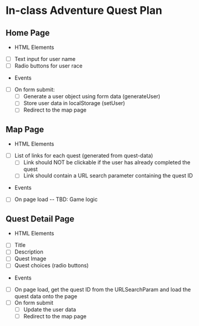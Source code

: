 # In-class Adventure Quest Plan

## Home Page
* HTML Elements
- [ ] Text input for user name
- [ ] Radio buttons for user race
* Events
- [ ] On form submit:
    - [ ] Generate a user object using form data (generateUser)
    - [ ] Store user data in localStorage (setUser)
    - [ ] Redirect to the map page

## Map Page 
* HTML Elements
- [ ] List of links for each quest (generated from quest-data)
    - [ ] Link should NOT be clickable if the user has already completed the quest
    - [ ] Link should contain a URL search parameter containing the quest ID

* Events
- [ ] On page load -- TBD: Game logic

## Quest Detail Page
* HTML Elements
- [ ] Title
- [ ] Description
- [ ] Quest Image
- [ ] Quest choices (radio buttons)

* Events 
- [ ] On page load, get the quest ID from the URLSearchParam and load the quest data onto the page
- [ ] On form submit
     - [ ] Update the user data
     - [ ] Redirect to the map page